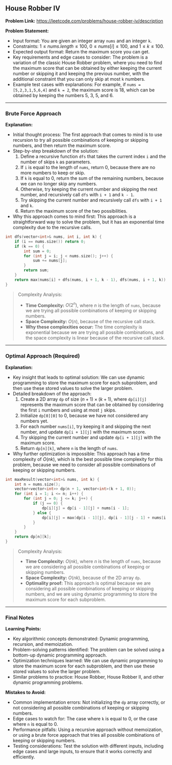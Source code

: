 ## House Robber IV
**Problem Link:** https://leetcode.com/problems/house-robber-iv/description

**Problem Statement:**
- Input format: You are given an integer array `nums` and an integer `k`.
- Constraints: $1 \leq nums.length \leq 100$, $0 \leq nums[i] \leq 100$, and $1 \leq k \leq 100$.
- Expected output format: Return the maximum score you can get.
- Key requirements and edge cases to consider: The problem is a variation of the classic House Robber problem, where you need to find the maximum score that can be obtained by either keeping the current number or skipping it and keeping the previous number, with the additional constraint that you can only skip at most `k` numbers.
- Example test cases with explanations: For example, if `nums = [5,2,3,1,5,6,4]` and `k = 2`, the maximum score is 18, which can be obtained by keeping the numbers 5, 3, 5, and 6.

---

### Brute Force Approach

**Explanation:**
- Initial thought process: The first approach that comes to mind is to use recursion to try all possible combinations of keeping or skipping numbers, and then return the maximum score.
- Step-by-step breakdown of the solution:
  1. Define a recursive function `dfs` that takes the current index `i` and the number of skips `k` as parameters.
  2. If `i` is equal to the length of `nums`, return 0, because there are no more numbers to keep or skip.
  3. If `k` is equal to 0, return the sum of the remaining numbers, because we can no longer skip any numbers.
  4. Otherwise, try keeping the current number and skipping the next number, and recursively call `dfs` with `i + 1` and `k - 1`.
  5. Try skipping the current number and recursively call `dfs` with `i + 1` and `k`.
  6. Return the maximum score of the two possibilities.
- Why this approach comes to mind first: This approach is a straightforward way to solve the problem, but it has an exponential time complexity due to the recursive calls.

```cpp
int dfs(vector<int>& nums, int i, int k) {
    if (i == nums.size()) return 0;
    if (k == 0) {
        int sum = 0;
        for (int j = i; j < nums.size(); j++) {
            sum += nums[j];
        }
        return sum;
    }
    return max(nums[i] + dfs(nums, i + 1, k - 1), dfs(nums, i + 1, k));
}
```

> Complexity Analysis:
> - **Time Complexity:** $O(2^n)$, where $n$ is the length of `nums`, because we are trying all possible combinations of keeping or skipping numbers.
> - **Space Complexity:** $O(n)$, because of the recursive call stack.
> - **Why these complexities occur:** The time complexity is exponential because we are trying all possible combinations, and the space complexity is linear because of the recursive call stack.

---

### Optimal Approach (Required)

**Explanation:**
- Key insight that leads to optimal solution: We can use dynamic programming to store the maximum score for each subproblem, and then use these stored values to solve the larger problem.
- Detailed breakdown of the approach:
  1. Create a 2D array `dp` of size $(n + 1) \times (k + 1)$, where `dp[i][j]` represents the maximum score that can be obtained by considering the first `i` numbers and using at most `j` skips.
  2. Initialize `dp[0][0]` to 0, because we have not considered any numbers yet.
  3. For each number `nums[i]`, try keeping it and skipping the next number, and update `dp[i + 1][j]` with the maximum score.
  4. Try skipping the current number and update `dp[i + 1][j]` with the maximum score.
  5. Return `dp[n][k]`, where `n` is the length of `nums`.
- Why further optimization is impossible: This approach has a time complexity of $O(nk)$, which is the best possible time complexity for this problem, because we need to consider all possible combinations of keeping or skipping numbers.

```cpp
int maxResult(vector<int>& nums, int k) {
    int n = nums.size();
    vector<vector<int>> dp(n + 1, vector<int>(k + 1, 0));
    for (int i = 1; i <= n; i++) {
        for (int j = 0; j <= k; j++) {
            if (j == 0) {
                dp[i][j] = dp[i - 1][j] + nums[i - 1];
            } else {
                dp[i][j] = max(dp[i - 1][j], dp[i - 1][j - 1] + nums[i - 1]);
            }
        }
    }
    return dp[n][k];
}
```

> Complexity Analysis:
> - **Time Complexity:** $O(nk)$, where $n$ is the length of `nums`, because we are considering all possible combinations of keeping or skipping numbers.
> - **Space Complexity:** $O(nk)$, because of the 2D array `dp`.
> - **Optimality proof:** This approach is optimal because we are considering all possible combinations of keeping or skipping numbers, and we are using dynamic programming to store the maximum score for each subproblem.

---

### Final Notes

**Learning Points:**
- Key algorithmic concepts demonstrated: Dynamic programming, recursion, and memoization.
- Problem-solving patterns identified: The problem can be solved using a bottom-up dynamic programming approach.
- Optimization techniques learned: We can use dynamic programming to store the maximum score for each subproblem, and then use these stored values to solve the larger problem.
- Similar problems to practice: House Robber, House Robber II, and other dynamic programming problems.

**Mistakes to Avoid:**
- Common implementation errors: Not initializing the `dp` array correctly, or not considering all possible combinations of keeping or skipping numbers.
- Edge cases to watch for: The case where `k` is equal to 0, or the case where `n` is equal to 0.
- Performance pitfalls: Using a recursive approach without memoization, or using a brute force approach that tries all possible combinations of keeping or skipping numbers.
- Testing considerations: Test the solution with different inputs, including edge cases and large inputs, to ensure that it works correctly and efficiently.